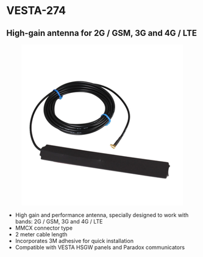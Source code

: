 # VESTA-274

## High-gain antenna for 2G / GSM, 3G and 4G / LTE

<figure><img src=".gitbook/assets/image (2).png" alt=""><figcaption></figcaption></figure>

* High gain and performance antenna, specially designed to work with bands: 2G / GSM, 3G and 4G / LTE
* MMCX connector type
* 2 meter cable length
* Incorporates 3M adhesive for quick installation
* Compatible with VESTA HSGW panels and Paradox communicators
